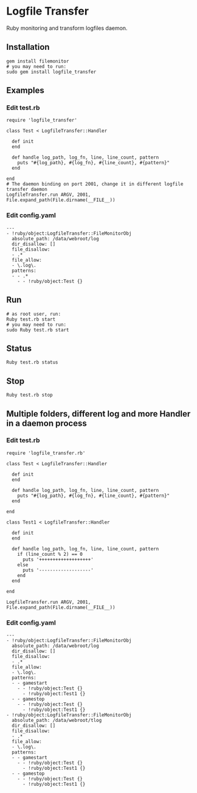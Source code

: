 # Logfile Transfer

Ruby monitoring and transform logfiles daemon.

## Installation

    gem install filemonitor
    # you may need to run:
    sudo gem install logfile_transfer

## Examples

### Edit test.rb

    require 'logfile_transfer'

    class Test < LogfileTransfer::Handler

      def init
      end

      def handle log_path, log_fn, line, line_count, pattern
        puts "#{log_path}, #{log_fn}, #{line_count}, #{pattern}"
      end

    end
    # The daemon binding on port 2001, change it in different logfile transfer daemon
    LogfileTransfer.run ARGV, 2001, File.expand_path(File.dirname(__FILE__))

### Edit config.yaml

    ---
    - !ruby/object:LogfileTransfer::FileMonitorObj
      absolute_path: /data/webroot/log
      dir_disallow: []
      file_disallow:
      - .*
      file_allow:
      - \.log\.
      patterns:
      - - .*
        - - !ruby/object:Test {}

## Run

    # as root user, run:
    Ruby test.rb start
    # you may need to run:
    sudo Ruby test.rb start

## Status

    Ruby test.rb status

## Stop

    Ruby test.rb stop

## Multiple folders, different log and more Handler in a daemon process

### Edit test.rb

    require 'logfile_transfer.rb'

    class Test < LogfileTransfer::Handler

      def init
      end

      def handle log_path, log_fn, line, line_count, pattern
        puts "#{log_path}, #{log_fn}, #{line_count}, #{pattern}"
      end

    end

    class Test1 < LogfileTransfer::Handler

      def init
      end

      def handle log_path, log_fn, line, line_count, pattern
        if (line_count % 2) == 0
          puts '+++++++++++++++++++'
        else
          puts '-------------------'
        end
      end

    end

    LogfileTransfer.run ARGV, 2001, File.expand_path(File.dirname(__FILE__))

### Edit config.yaml

    ---
    - !ruby/object:LogfileTransfer::FileMonitorObj
      absolute_path: /data/webroot/log
      dir_disallow: []
      file_disallow:
      - .*
      file_allow:
      - \.log\.
      patterns:
      - - gamestart
        - - !ruby/object:Test {}
          - !ruby/object:Test1 {}
      - - gamestop
        - - !ruby/object:Test {}
          - !ruby/object:Test1 {}
    - !ruby/object:LogfileTransfer::FileMonitorObj
      absolute_path: /data/webroot/tlog
      dir_disallow: []
      file_disallow:
      - .*
      file_allow:
      - \.log\.
      patterns:
      - - gamestart
        - - !ruby/object:Test {}
          - !ruby/object:Test1 {}
      - - gamestop
        - - !ruby/object:Test {}
          - !ruby/object:Test1 {}
